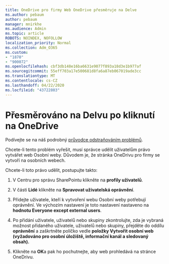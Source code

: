```yaml
---
title: OneDrive pro firmy Web OneDrive přesměruje na Delve
ms.author: pebaum
author: pebaum
manager: mnirkhe
ms.audience: Admin
ms.topic: article
ROBOTS: NOINDEX, NOFOLLOW
localization_priority: Normal
ms.collection: Adm_O365
ms.custom:
- "1870"
- "900072"
ms.openlocfilehash: cbf3db148e16ba6631e9077f893a18d3e1b977af
ms.sourcegitcommit: 55eff703a17e500681d8fa6a87eb067019ade3cc
ms.translationtype: MT
ms.contentlocale: cs-CZ
ms.lasthandoff: 04/22/2020
ms.locfileid: "43722803"
---
```

# <a name="redirected-to-delve-after-you-click-onedrive"></a>Přesměrováno na Delvu po kliknutí na OneDrive

Podívejte se na náš podrobný [průvodce odstraňováním problémů](https://docs.microsoft.com/sharepoint/support/sites/troubleshooting-guide-for-sites-stopped-at-provisioning).

Chcete-li tento problém vyřešit, musí správce udělit uživatelům právo vytvářet web Osobní weby. Důvodem je, že stránka OneDrivu pro firmy se vytvoří na osobních webech.

Chcete-li toto právo udělit, postupujte takto:

1. V Centru pro správu SharePointu klikněte na **profily uživatelů**.

2. V části **Lidé** klikněte na **Spravovat uživatelská oprávnění**.

3. Přidejte uživatele, kteří k vytvoření webu Osobní weby potřebují oprávnění. Ve výchozím nastavení je toto nastavení nastaveno na **hodnotu Everyone except external users**.

4. Po přidání uživatele, uživatelů nebo skupiny zkontrolujte, zda je vybraná možnost přidaného uživatele, uživatelů nebo skupiny, přejděte do oddílu **oprávnění** a zaškrtněte políčko vedle **položky Vytvořit osobní web (vyžadováno pro osobní úložiště, informační kanál a sledovaný obsah).**

5. Klikněte na **OK**a pak ho pochutnejte, aby web prohledává na stránce OneDrivu.
